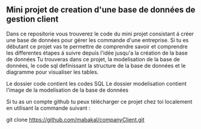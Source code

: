 ## Mini projet de creation d'une base de données de gestion client

Dans ce repositorie vous trouverez le code du mini projet consistant á créer une base de données pour gérer les commande d'une entreprise. 
Si tu es débutant ce projet vas te permettre de comprendre savoir et comprendre les differentes étapes á suivre depuis l'idée jusqu'a la création de la base de données
Tu trouveras dans ce projet, la modelisation de la base de données, le code sql definissant la structure de la base de données et le diagramme pour visualiser les tables.

Le dossier code contient les codes SQL
Le dossier modelisation contient l'image de la modelisation de la base de données

Si tu as un compte github tu peux télécharger ce projet chez toi localement en utilisant la commande suivant :

git clone https://github.com/mabakal/companyClient.git